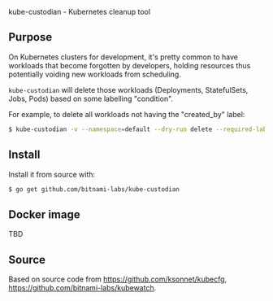kube-custodian - Kubernetes cleanup tool

## Purpose

On Kubernetes clusters for development, it's pretty common to have
workloads that become forgotten by developers, holding resources thus
potentially voiding new workloads from scheduling.

`kube-custodian` will delete those workloads (Deployments,
StatefulSets, Jobs, Pods) based on some labelling "condition".

For example, to delete all workloads not having the "created_by"
label:

```bash
$ kube-custodian -v --namespace=default --dry-run delete --required-labels created_by
```

## Install

Install it from source with:

```bash
$ go get github.com/bitnami-labs/kube-custodian
```

## Docker image

TBD

## Source

Based on source code from https://github.com/ksonnet/kubecfg,
https://github.com/bitnami-labs/kubewatch.

